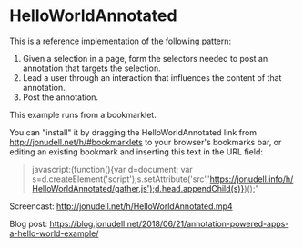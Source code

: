 # HelloWorldAnnotated

This is a reference implementation of the following pattern:

<ol>
<li>Given a selection in a page, form the selectors needed to post an annotation that targets the selection.

<li>Lead a user through an interaction that influences the content of that annotation.

<li>Post the annotation.
</ol>

This example runs from a bookmarklet.

You can "install" it by dragging the HelloWorldAnnotated link from http://jonudell.net/h/#bookmarklets to your browser's bookmarks 
bar, or editing an existing bookmark and inserting this text in the URL field: 

> javascript:(function(){var d=document; var s=d.createElement('script');s.setAttribute('src','https://jonudell.info/h/HelloWorldAnnotated/gather.js');d.head.appendChild(s)})();"

Screencast: http://jonudell.net/h/HelloWorldAnnotated.mp4

Blog post: https://blog.jonudell.net/2018/06/21/annotation-powered-apps-a-hello-world-example/


